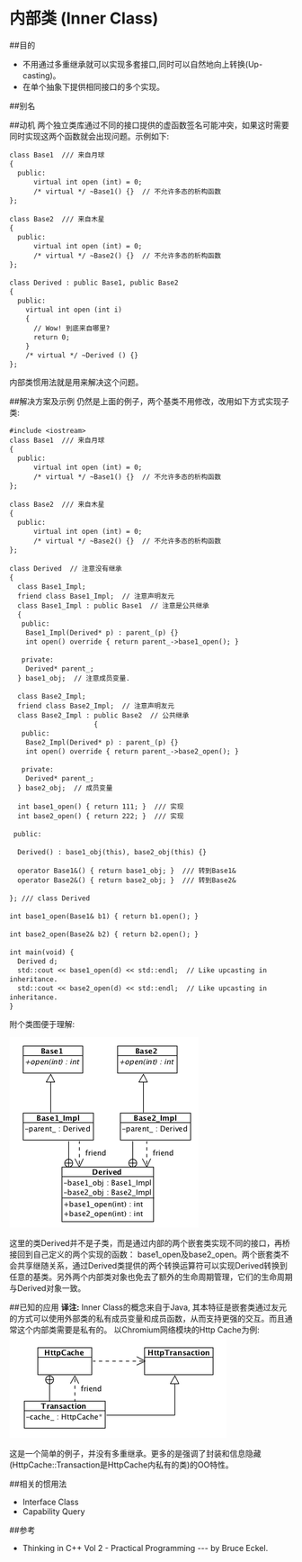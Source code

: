 # 内部类 (Inner Class)
##目的
* 不用通过多重继承就可以实现多套接口,同时可以自然地向上转换(Up-casting)。
* 在单个抽象下提供相同接口的多个实现。


##别名


##动机
两个独立类库通过不同的接口提供的虚函数签名可能冲突，如果这时需要同时实现这两个函数就会出现问题。示例如下:
```
class Base1  /// 来自月球
{
  public:
      virtual int open (int) = 0;
      /* virtual */ ~Base1() {}  // 不允许多态的析构函数
};

class Base2  /// 来自木星
{
  public:
      virtual int open (int) = 0;
      /* virtual */ ~Base2() {}  // 不允许多态的析构函数
};

class Derived : public Base1, public Base2
{
  public:
    virtual int open (int i)
    {
      // Wow! 到底来自哪里?
      return 0;
    }
    /* virtual */ ~Derived () {}
};
```
内部类惯用法就是用来解决这个问题。

##解决方案及示例
仍然是上面的例子，两个基类不用修改，改用如下方式实现子类:
```
#include <iostream>
class Base1  /// 来自月球
{
  public:
      virtual int open (int) = 0;
      /* virtual */ ~Base1() {}  // 不允许多态的析构函数
};

class Base2  /// 来自木星
{
  public:
      virtual int open (int) = 0;
      /* virtual */ ~Base2() {}  // 不允许多态的析构函数
};

class Derived  // 注意没有继承
{
  class Base1_Impl;
  friend class Base1_Impl;  // 注意声明友元
  class Base1_Impl : public Base1  // 注意是公共继承
  {
   public:
    Base1_Impl(Derived* p) : parent_(p) {}
    int open() override { return parent_->base1_open(); }

   private:
    Derived* parent_;
  } base1_obj;  // 注意成员变量.

  class Base2_Impl;
  friend class Base2_Impl;  // 注意声明友元
  class Base2_Impl : public Base2  // 公共继承
                     {
   public:
    Base2_Impl(Derived* p) : parent_(p) {}
    int open() override { return parent_->base2_open(); }

   private:
    Derived* parent_;
  } base2_obj;  // 成员变量

  int base1_open() { return 111; }  /// 实现
  int base2_open() { return 222; }  /// 实现

 public:

  Derived() : base1_obj(this), base2_obj(this) {}

  operator Base1&() { return base1_obj; }  /// 转到Base1&
  operator Base2&() { return base2_obj; }  /// 转到Base2&

}; /// class Derived

int base1_open(Base1& b1) { return b1.open(); }

int base2_open(Base2& b2) { return b2.open(); }

int main(void) {
  Derived d;
  std::cout << base1_open(d) << std::endl;  // Like upcasting in inheritance.
  std::cout << base2_open(d) << std::endl;  // Like upcasting in inheritance.
}
```
附个类图便于理解:

![inner_class](./inner_class.png)

这里的类Derived并不是子类，而是通过内部的两个嵌套类实现不同的接口，再桥接回到自己定义的两个实现的函数： base1_open及base2_open。两个嵌套类不会共享继随关系，通过Derived类提供的两个转换运算符可以实现Derived转换到任意的基类。另外两个内部类对象也免去了额外的生命周期管理，它们的生命周期与Derived对象一致。

##已知的应用
**译注:**
Inner Class的概念来自于Java, 其本特征是嵌套类通过友元的方式可以使用外部类的私有成员变量和成员函数，从而支持更强的交互。而且通常这个内部类需要是私有的。
以Chromium网络模块的Http Cache为例:
![sample](./sample_chromium.png)

这是一个简单的例子，并没有多重继承。更多的是强调了封装和信息隐藏(HttpCache::Transaction是HttpCache内私有的类)的OO特性。

##相关的惯用法
* Interface Class
* Capability Query

##参考
* Thinking in C++ Vol 2 - Practical Programming --- by Bruce Eckel.

